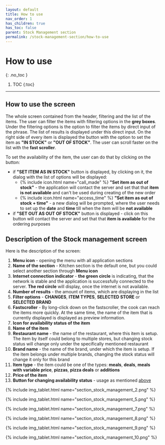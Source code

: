 ```yaml
---
layout: default
title: How to use
nav_order: 1
has_children: true
has_toc: false
parent: Stock Management section
permalink: /stock-management-section/how-to-use
---
```


# How to use
{: .no_toc }

1. TOC
{:toc}

---

## How to use the screen
The whole screen contained from the header, filtering and the list of the items. The user can filter the items with filtering options in the <span class="text-grey-dk-100">**grey boxes**</span>. Under the filtering options is the option to filter the items by direct input of the phrase. The list of results is displayed under this direct input. On the right side of every item is displayed the button with the option to set the item as <span class="text-green-200">**"IN STOCK"**</span> or <span class="text-red-200">**"OUT OF STOCK"**</span>. The user can scroll faster on the list with the **fast scroller**.

To set the availability of the item, the user can do that by clicking on the button:
- if <span class="text-green-200">**"SET ITEM AS IN STOCK"**</span> button is displayed, by clicking on it, the dialog with the list of options will be displayed:
	- {% include icon.html name="call_made" %} **"Set item as out of stock"** - the application will contact the server and set that that **item is not available** and can't be used during creating of the new order
	- {% include icon.html name="access_time" %} **"Set item as out of stock + time"** - a new dialog will be prompted, where the user needs to set up the **date** and **time** till when the item will be **not available**
- if <span class="text-red-200">**"SET OUT AS OUT OF STOCK"**</span> button is displayed - click on this button will contact the server and set that that **item is available** for the ordering purposes

## Description of the Stock management screen
Here is the description of the screen:
1. **Menu icon** - opening the menu with all application sections
1. **Name of the section** - Kitchen section is the default one, but you could select another section through **Menu icon**
1. **Internet connection indicator** - <span class="text-green-200">**the green circle**</span> is indicating, that the network is stable and the application is successfully connected to the server. <span class="text-red-200">**The red circle**</span> will display, once the internet is not available.
1. **Number of results** - the amount of items, which are displaying in the list
1. **Filter options** - **CHANGES**, **ITEM TYPES**, **SELECTED STORE** or **SELECTED BRAND**
1. **Fastscroller** - By long-click down on the fastscroller, the cook can reach the items more quickly. At the same time, the name of the item that is currently displayed is displayed as preview information.
1. **Icon for availability status of the item**
1. **Name of the item**
1. **Restaurant name** - the name of the restaurant, where this item is setup. The item by itself could belong to multiple stores, but changing stock status will change only under the specifically mentioned restaurant
1. **Brand name** - the name of the brand, under which the item is setup. If the item belongs under multiple brands, changing the stock status will change it only for this brand
1. **Item type** - the item could be one of the types: **meals**, **deals**, **meals with variable price**, **pizzas**, **pizza deals** or **additions**
1. **Price of the item**
1. **Button for changing availability status** - usage as mentioned [above](#how-to-use-the-screen)

{% include img_tablet.html name="section_stock_management_2.png" %}

{% include img_tablet.html name="section_stock_management_5.png" %}

{% include img_tablet.html name="section_stock_management_7.png" %}

{% include img_tablet.html name="section_stock_management_8.png" %}

{% include img_tablet.html name="section_stock_management_9.png" %}

{% include img_tablet.html name="section_stock_management_10.png" %}
